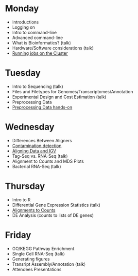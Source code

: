 Monday
=======

* Introductions
* Logging on
* Intro to command-line
* Advanced command-line
* What is Bioinformatics? (talk)
* Hardware/Software considerations (talk)
* [Running jobs on the Cluster](monday/cluster)


Tuesday
=======

* Intro to Sequencing (talk)
* Files and Filetypes for Genomes/Transcriptomes/Annotation
* Experimental Design and Cost Estimation (talk)
* Preprocessing Data
* [Preprocessing Data hands-on](tuesday/preproc)


Wednesday
==========

* Differences Between Aligners
* [Contamination detection](wednesday/contamination)
* [Aligning Data and IGV](wednesday/alignment)
* Tag-Seq vs. RNA-Seq (talk)
* Alignment to Counts and MDS Plots
* Bacterial RNA-Seq (talk)


Thursday
==========

* Intro to R
* Differential Gene Expression Statistics (talk)
* [Alignments to Counts](thursday/counts)
* DE Analysis (counts to lists of DE genes)


Friday
=======

* GO/KEGG Pathway Enrichment
* Single Cell RNA-Seq (talk)
* Generating figures
* Transript Assembly/Annotation (talk)
* Attendees Presentations

